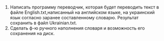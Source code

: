 1. Написать программу переводчик, которая будет переводить текст
в файле English.txt,написанный на английском языке, на украинский
язык согласно заранее составленному словарю. Результат
сохранить в файл Ukrainian.txt.
2. Сделать ф-ю ручного наполнения словаря и возможность его
сохранения на диск. 
